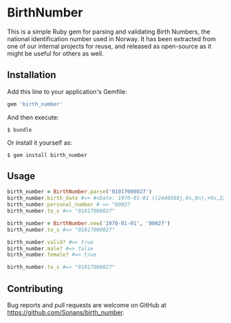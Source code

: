 # BirthNumber

This is a simple Ruby gem for parsing and validating Birth Numbers, the national identification number used in Norway. It has been extracted from one of our internal projects for reuse, and released as open-source as it might be useful for others as well.

## Installation

Add this line to your application's Gemfile:

```ruby
gem 'birth_number'
```

And then execute:

    $ bundle

Or install it yourself as:

    $ gem install birth_number

## Usage

```rb
birth_number = BirthNumber.parse('01017000027')
birth_number.birth_date #=> #<Date: 1970-01-01 ((2440588j,0s,0n),+0s,2299161j)>
birth_number.personal_number # => "00027
birth_number.to_s #=> "01017000027"

birth_number = BirthNumber.new('1970-01-01', '00027')
birth_number.to_s #=> "01017000027"

birth_number.valid? #=> true
birth_number.male? #=> false
birth_number.female? #=> true

birth_number.to_s #=> "01017000027"
```

## Contributing

Bug reports and pull requests are welcome on GitHub at https://github.com/Sonans/birth_number.

